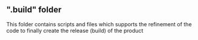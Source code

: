 ## **".build"** folder

This folder contains scripts and files 
which supports the refinement of the
code to finally create the release (build)
of the product
